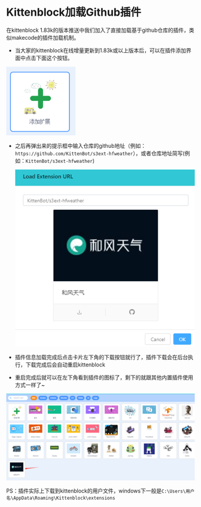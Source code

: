 # Kittenblock加载Github插件

在kittenblock 1.83k的版本推送中我们加入了直接加载基于github仓库的插件，类似makecode的插件加载机制。

* 当大家的kittenblock在线增量更新到1.83k或以上版本后，可以在插件添加界面中点击下面这个按钮。

![1554707143245](./assets/1554707143245.png)

* 之后再弹出来的提示框中输入仓库的github地址（例如： `https://github.com/KittenBot/s3ext-hfweather`），或者仓库地址简写(例如：`KittenBot/s3ext-hfweather`)

  ![1554707314017](./assets/1554707314017.png)

* 插件信息加载完成后点击卡片左下角的下载按钮就行了，插件下载会在后台执行，下载完成后会自动重启kittenblock

* 重启完成后就可以在左下角看到插件的图标了，剩下的就跟其他内置插件使用方式一样了~

![1554707431489](./assets/1554707431489.png)

PS：插件实际上下载到kittenblock的用户文件，windows下一般是`C:\Users\用户名\AppData\Roaming\Kittenblock\extensions`

